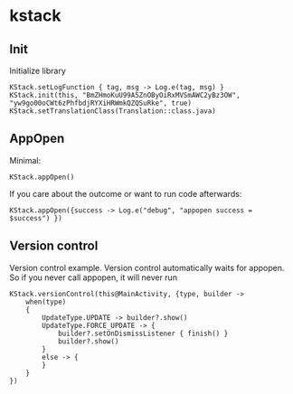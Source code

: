 # kstack

## Init

Initialize library
```
KStack.setLogFunction { tag, msg -> Log.e(tag, msg) }
KStack.init(this, "BmZHmoKuU99A5ZnOByOiRxMVSmAWC2yBz3OW", "yw9go00oCWt6zPhfbdjRYXiHRWmkQZQSuRke", true)
KStack.setTranslationClass(Translation::class.java)
```

## AppOpen

Minimal:
```
KStack.appOpen()
```

If you care about the outcome or want to run code afterwards:
```
KStack.appOpen({success -> Log.e("debug", "appopen success = $success") })
```

## Version control
Version control example. Version control automatically waits for appopen. So if you never call
appopen, it will never run
```
KStack.versionControl(this@MainActivity, {type, builder ->
    when(type)
    {
        UpdateType.UPDATE -> builder?.show()
        UpdateType.FORCE_UPDATE -> {
            builder?.setOnDismissListener { finish() }
            builder?.show()
        }
        else -> {
        }
    }
})
```
